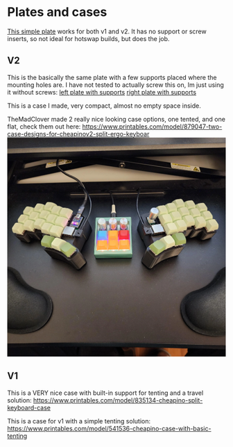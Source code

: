 Plates and cases
================

[This simple plate](../plates/plate.stl) works for both v1 and v2.
It has no support or screw inserts, so not ideal for hotswap
builds, but does the job.

## V2

This is the basically the same plate with a few supports
placed where the mounting holes are. I have not tested to
actually screw this on, Im just using it without screws:
[left plate with supports](../plates/cheapino-plate-left.stl)
[right plate with supports](../plates/cheapino-plate-right.stl)

This is a case I made, very compact, almost no empty space inside.


TheMadClover made 2 really nice looking case options, one tented,
and one flat, check them out here:
https://www.printables.com/model/879047-two-case-designs-for-cheapinov2-split-ergo-keyboar
![Case](images/cheapino_case.webp)

## V1

This is a VERY nice case with built-in support for tenting
and a travel solution:
https://www.printables.com/model/835134-cheapino-split-keyboard-case

This is a case for v1 with a simple tenting solution:
https://www.printables.com/model/541536-cheapino-case-with-basic-tenting
